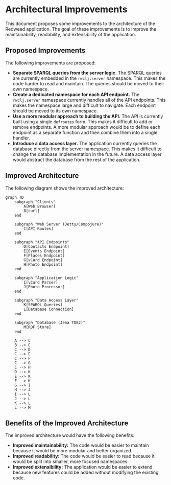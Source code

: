 # Architectural Improvements

This document proposes some improvements to the architecture of the Redweed application. The goal of these improvements is to improve the maintainability, readability, and extensibility of the application.

## Proposed Improvements

The following improvements are proposed:

*   **Separate SPARQL queries from the server logic.** The SPARQL queries are currently embedded in the `rwclj.server` namespace. This makes the code harder to read and maintain. The queries should be moved to their own namespace.
*   **Create a dedicated namespace for each API endpoint.** The `rwclj.server` namespace currently handles all of the API endpoints. This makes the namespace large and difficult to navigate. Each endpoint should be moved to its own namespace.
*   **Use a more modular approach to building the API.** The API is currently built using a single `defroutes` form. This makes it difficult to add or remove endpoints. A more modular approach would be to define each endpoint as a separate function and then combine them into a single handler.
*   **Introduce a data access layer.** The application currently queries the database directly from the server namespace. This makes it difficult to change the database implementation in the future. A data access layer would abstract the database from the rest of the application.

## Improved Architecture

The following diagram shows the improved architecture:

```mermaid
graph TD
    subgraph "Clients"
        A[Web Browser]
        B[curl]
    end

    subgraph "Web Server (Jetty/Compojure)"
        C[API Routes]
    end

    subgraph "API Endpoints"
        D[Contacts Endpoint]
        E[Events Endpoint]
        F[Places Endpoint]
        G[vCard Endpoint]
        H[Photo Endpoint]
    end

    subgraph "Application Logic"
        I[vCard Parser]
        J[Photo Processor]
    end

    subgraph "Data Access Layer"
        K[SPARQL Queries]
        L[Database Connection]
    end

    subgraph "Database (Jena TDB2)"
        M[RDF Store]
    end

    A --> C
    B --> C
    C --> D
    C --> E
    C --> F
    C --> G
    C --> H
    D --> K
    E --> K
    F --> K
    G --> I
    H --> J
    I --> L
    J --> L
    K --> L
    L --> M
```

## Benefits of the Improved Architecture

The improved architecture would have the following benefits:

*   **Improved maintainability:** The code would be easier to maintain because it would be more modular and better organized.
*   **Improved readability:** The code would be easier to read because it would be split into smaller, more focused namespaces.
*   **Improved extensibility:** The application would be easier to extend because new features could be added without modifying the existing code.
